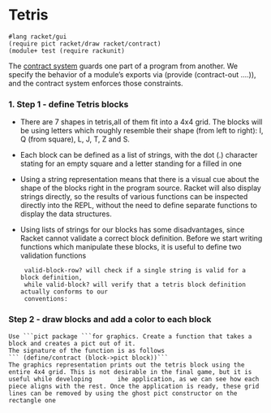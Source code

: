 # Tetris

```racket
#lang racket/gui
(require pict racket/draw racket/contract)
(module+ test (require rackunit)
```
The [contract system](https://docs.racket-lang.org/reference/contracts.html) guards one part of a program from another. We specify the behavior of a module’s exports via (provide (contract-out ....)), and the contract system enforces those constraints.

### 1. Step 1 - define Tetris blocks

- There are 7 shapes in tetris,all of them fit into a 4x4 grid. The blocks will be using letters which roughly resemble their shape (from left to right): I, Q (from square), L, J, T, Z and S. 

- Each block can be defined as a list of strings, with the dot (.) character stating for an empty square and a letter standing for a filled in one

- Using a string representation means that there is a visual cue about the shape of the blocks 
  right in the program source. Racket will also display strings directly, so the results of 
  various functions can be inspected directly into the REPL, without the need to define 
  separate functions to display the data structures.

- Using lists of strings for our blocks has some disadvantages, since Racket cannot validate
  a correct block definition. 
  Before we start writing functions which manipulate these blocks, it is useful to 
  define two validation functions
  ```
   valid-block-row? will check if a single string is valid for a block definition, 
   while valid-block? will verify that a tetris block definition actually conforms to our 
   conventions:
  ```
### Step 2 - draw blocks and add a color to each block
    Use ```pict package ```for graphics. Create a function that takes a block and creates a pict out of it. 
    The signature of the function is as follows
    ``` (define/contract (block->pict block))```
    The graphics representation prints out the tetris block using the entire 4x4 grid. This is not desirable in the final game, but it is useful while developing       ihe application, as we can see how each piece aligns with the rest. Once the application is ready, these grid lines can be removed by using the ghost pict constructor on the rectangle one
